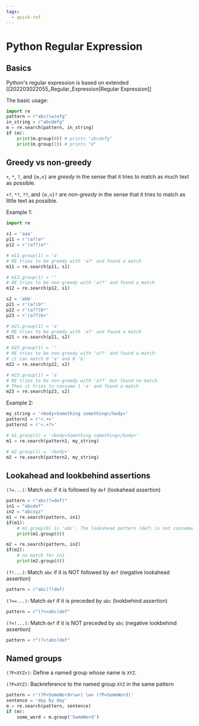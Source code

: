 ```yaml
---
tags:
  - quick-ref
---
```


# Python Regular Expression

## Basics

Python's regular expression is based on extended [[202203022055_Regular_Expression|Regular Expression]]

The basic usage:

```Python
import re
pattern = r"abc(\w)efg"
in_string = r"abcdefg"
m = re.search(pattern, in_string)
if (m):
    print(m.group(0)) # prints "abcdefg"
    print(m.group(1)) # prints "d"
```

## Greedy vs non-greedy
`+`, `*`, `?`, and `{m,n}` are _greedy_ in the sense that it tries to match as much text as possible.

`+?`, `*?`, `??`, and `{m,n}?` are _non-greedy_ in the sense that it tries to match as little text as possible.

Example 1:
```python
import re

s1 = 'aaa'
p11 = r'(a?)a*'
p12 = r'(a??)a*'

# m11.group(1) = 'a' 
# RE tries to be greedy with 'a?' and found a match
m11 = re.search(p11, s1) 

# m12.group(1) = ''  
# RE tries to be non-greedy with 'a??' and found a match
m12 = re.search(p12, s1) 

s2 = 'abb'
p21 = r'(a?)b*'
p22 = r'(a??)b*'
p23 = r'(a??)b+'

# m21.group(1) = 'a'
# RE tries to be greedy with 'a?' and found a match
m21 = re.search(p21, s2) 

# m22.group(1) = ''  
# RE tries to be non-greedy with 'a??' and found a match: 
# it can match 0 'a' and 0 'b'
m22 = re.search(p22, s2) 

# m23.group(1) = 'a'
# RE tries to be non-greedy with 'a??' but found no match. 
# Then it tries to consume 1 'a' and found a match
m23 = re.search(p23, s2) 
```

Example 2:
```python
my_string = '<body>Something something</body>'
pattern1 = r'<.+>'
pattern2 = r'<.+?>'

# m1.group(1) = '<body>Something something</body>'
m1 = re.search(pattern1, my_string) 

# m2.group(1) = '<body>'
m2 = re.search(pattern2, my_string) 
```

## Lookahead and lookbehind assertions

`(?=...)`:  Match `abc` if it is followed by `def` (lookahead assertion)
```Python
pattern = r"abc(?=def)"
in1 = "abcdef"
in2 = "abcxyz"
m1 = re.search(pattern, in1)
if(m1):
    # m1.group(0) is 'abc'. The lookahead pattern (def) is not consumed.
    print(m1.group(0)) 

m2 = re.search(pattern, in2)
if(m2):
    # no match for in2
    print(m2.group(0)) 
```

`(?!...)`: Match `abc` if it is NOT followed by `def` (negative lookahead assertion)
```Python
pattern = r"abc(?!def)
```

`(?<=...)`: Match `def` if it is preceded by `abc` (lookbehind assertion)
```Python
pattern = r"(?<=abc)def"
```

`(?<!...)`: Match `def` if it is NOT preceded by `abc` (negative lookbehind assertion)
```Python
pattern = r"(?<!abc)def"
```

## Named groups

`(?P<XYZ>)`: Define a named group whose name is `XYZ`.

`(?P=XYZ)`: Backreference to the named group `XYZ` in the same pattern

```python
pattern = r'(?P<SomeWord>\w+) \w+ (?P=SomeWord)'
sentence = 'day by day'
m = re.search(pattern, sentence)
if (m):
    some_word = m.group('SomeWord')
```
